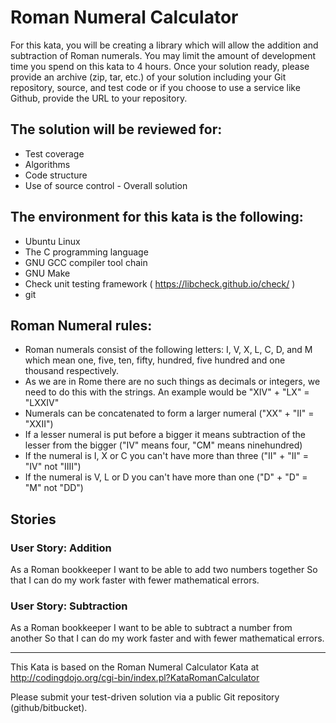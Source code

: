 # Roman Numeral Calculator

For this kata, you will be creating a library which will allow the
addition and subtraction of Roman numerals. You may limit the amount of
development time you spend on this kata to 4 hours. Once your solution
ready, please provide an archive (zip, tar, etc.) of your solution
including your Git repository, source, and test code or if you choose to
use a service like Github, provide the URL to your repository.

## The solution will be reviewed for:

- Test coverage
- Algorithms
- Code structure
- Use of source control - Overall solution

## The environment for this kata is the following:

- Ubuntu Linux
- The C programming language
- GNU GCC compiler tool chain
- GNU Make
- Check unit testing framework ( https://libcheck.github.io/check/ )
- git

## Roman Numeral rules:

- Roman numerals consist of the following letters: I, V, X, L, C, D, and
  M which mean one, five, ten, fifty, hundred, five hundred and one
  thousand respectively.
- As we are in Rome there are no such things as decimals or integers, we
  need to do this with the strings. An example would be "XIV" + "LX" =
  "LXXIV"
- Numerals can be concatenated to form a larger numeral ("XX" +
  "II" = "XXII")
- If a lesser numeral is put before a bigger it means subtraction of the
  lesser from the bigger ("IV" means four, "CM" means ninehundred)
- If the numeral is I, X or C you can't have more than three ("II" +
  "II" = "IV" not "IIII")
- If the numeral is V, L or D you can't have more than one ("D" + "D" =
  "M" not "DD")
 
## Stories

### User Story: Addition

As a Roman bookkeeper
I want to be able to add two numbers together
So that I can do my work faster with fewer mathematical errors.

### User Story: Subtraction

As a Roman bookkeeper
I want to be able to subtract a number from another
So that I can do my work faster and with fewer mathematical errors.

-----

This Kata is based on the Roman Numeral Calculator Kata at
<http://codingdojo.org/cgi-bin/index.pl?KataRomanCalculator>

Please submit your test-driven solution via a public Git repository
(github/bitbucket).
